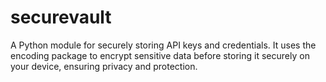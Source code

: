 # securevault
A Python module for securely storing API keys and credentials. It uses the encoding package to encrypt sensitive data before storing it securely on your device, ensuring privacy and protection.
